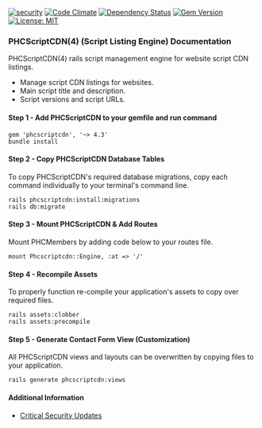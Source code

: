 [![security](https://hakiri.io/github/PHCNetworks/phc-scriptcdn/master.svg)](https://hakiri.io/github/PHCNetworks/phc-scriptcdn/master)
[![Code Climate](https://codeclimate.com/github/PHCNetworks/phc-scrtipcdn/badges/gpa.svg)](https://codeclimate.com/github/PHCNetworks/phc-scrtipcdn)
[![Dependency Status](https://gemnasium.com/badges/github.com/PHCNetworks/phc-scriptcdn.svg)](https://gemnasium.com/github.com/PHCNetworks/phc-scriptcdn)
[![Gem Version](https://badge.fury.io/rb/phcscriptcdn.svg)](https://badge.fury.io/rb/phcscriptcdn)
[![License: MIT](https://img.shields.io/badge/License-MIT-blue.svg)](https://github.com/PHCNetworks/phc-scriptcdn/blob/master/MIT-LICENSE)
  
### PHCScriptCDN(4) (Script Listing Engine) Documentation
PHCScriptCDN(4) rails script management engine for website script CDN listings.

* Manage script CDN listings for websites.
* Main script title and description.
* Script versions and script URLs.

#### Step 1 - Add PHCScriptCDN to your gemfile  and run command  
  
	gem 'phcscriptcdn', '~> 4.3'
	bundle install
  
#### Step 2 - Copy PHCScriptCDN Database Tables
To copy PHCScriptCDN's required database migrations, copy each command individually to your terminal's command line. 

	rails phcscriptcdn:install:migrations
	rails db:migrate
  
#### Step 3 - Mount PHCScriptCDN & Add Routes
Mount PHCMembers by adding code below to your routes file.  
  
	mount Phcscriptcdn::Engine, :at => '/'
  
#### Step 4 - Recompile Assets  
To properly function re-compile your application's assets to copy over required files.
  
	rails assets:clobber
	rails assets:precompile  

#### Step 5 - Generate Contact Form View (Customization)  
All PHCScriptCDN views and layouts can be overwritten by copying files to your application.

	rails generate phcscriptcdn:views
  
#### Additional Information

- [Critical Security Updates](https://github.com/PHCNetworks/phc-scriptcdn/wiki/Critical-Security-Updates)
